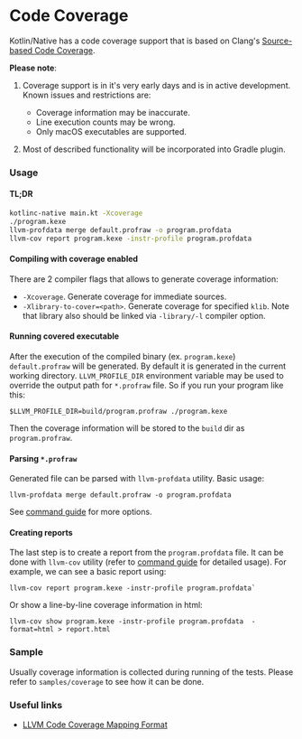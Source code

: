 # Code Coverage
Kotlin/Native has a code coverage support that is based on Clang's 
[Source-based Code Coverage](https://clang.llvm.org/docs/SourceBasedCodeCoverage.html).
 
**Please note**:
1. Coverage support is in it's very early days and is in active development. Known issues and restrictions are:
    * Coverage information may be inaccurate.
    * Line execution counts may be wrong.
    * Only macOS executables are supported.

2. Most of described functionality will be incorporated into Gradle plugin.

### Usage

#### TL;DR
```bash
kotlinc-native main.kt -Xcoverage
./program.kexe
llvm-profdata merge default.profraw -o program.profdata
llvm-cov report program.kexe -instr-profile program.profdata
```

#### Compiling with coverage enabled

There are 2 compiler flags that allows to generate coverage information:
* `-Xcoverage`. Generate coverage for immediate sources.
* `-Xlibrary-to-cover=<path>`. Generate coverage for specified `klib`. 
Note that library also should be linked via `-library/-l` compiler option.

#### Running covered executable

After the execution of the compiled binary (ex. `program.kexe`) `default.profraw` 
will be generated. By default it is generated in the current working directory. `LLVM_PROFILE_DIR` environment variable 
may be used to override the output path for `*.profraw` file. So if you run your program like this:
```
$LLVM_PROFILE_DIR=build/program.profraw ./program.kexe
```
Then the coverage information will be stored to the `build` dir as `program.profraw`.

#### Parsing `*.profraw` 

Generated file can be parsed with `llvm-profdata` utility. Basic usage:  
```
llvm-profdata merge default.profraw -o program.profdata
```  
See [command guide](http://llvm.org/docs/CommandGuide/llvm-profdata.html) for more options.

#### Creating reports

The last step is to create a report from the `program.profdata` file. 
It can be done with `llvm-cov` utility (refer to [command guide](http://llvm.org/docs/CommandGuide/llvm-cov.html) for detailed usage).
For example, we can see a basic report using:  
```
llvm-cov report program.kexe -instr-profile program.profdata`
``` 
Or show a line-by-line coverage information in html:  
```
llvm-cov show program.kexe -instr-profile program.profdata  -format=html > report.html
```

### Sample
Usually coverage information is collected during running of the tests. 
Please refer to `samples/coverage` to see how it can be done.


### Useful links
* [LLVM Code Coverage Mapping Format](https://llvm.org/docs/CoverageMappingFormat.html)